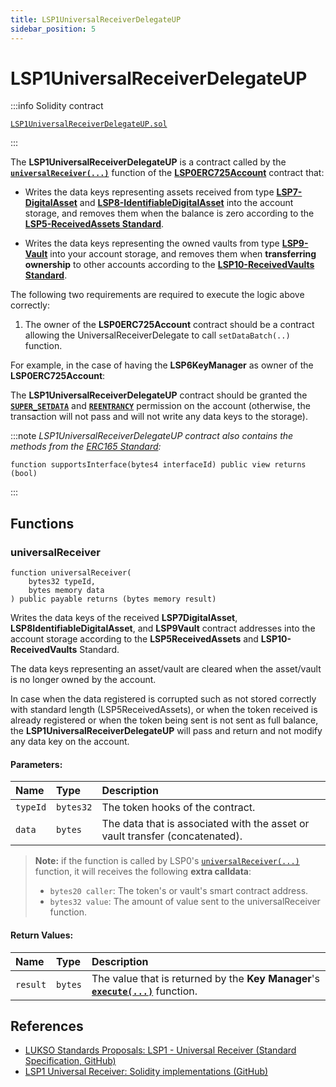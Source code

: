 ```yaml
---
title: LSP1UniversalReceiverDelegateUP
sidebar_position: 5
---
```


# LSP1UniversalReceiverDelegateUP

:::info Solidity contract

[`LSP1UniversalReceiverDelegateUP.sol`](https://github.com/lukso-network/lsp-smart-contracts/blob/main/contracts/LSP1UniversalReceiver/LSP1UniversalReceiverDelegateUP/LSP1UniversalReceiverDelegateUP.sol)

:::

The **LSP1UniversalReceiverDelegateUP** is a contract called by the **[`universalReceiver(...)`](./lsp0-erc725-account.md#universalreceiver)** function of the **[LSP0ERC725Account](./lsp0-erc725-account.md)** contract that:

- Writes the data keys representing assets received from type **[LSP7-DigitalAsset](../../contracts/contracts/LSP7DigitalAsset/LSP7DigitalAsset.md)** and **[LSP8-IdentifiableDigitalAsset](../../contracts/contracts/LSP8IdentifiableDigitalAsset/LSP8IdentifiableDigitalAsset.md)** into the account storage, and removes them when the balance is zero according to the **[LSP5-ReceivedAssets Standard](https://github.com/lukso-network/LIPs/blob/main/LSPs/LSP-5-ReceivedAssets.md)**.

- Writes the data keys representing the owned vaults from type **[LSP9-Vault](./lsp9-vault.md)** into your account storage, and removes them when **transferring ownership** to other accounts according to the **[LSP10-ReceivedVaults Standard](https://github.com/lukso-network/LIPs/blob/main/LSPs/LSP-5-ReceivedAssets.md)**.

The following two requirements are required to execute the logic above correctly:

1. The owner of the **LSP0ERC725Account** contract should be a contract allowing the UniversalReceiverDelegate to call `setDataBatch(..)` function.

For example, in the case of having the **LSP6KeyManager** as owner of the **LSP0ERC725Account**:

The **LSP1UniversalReceiverDelegateUP** contract should be granted the **[`SUPER_SETDATA`](../universal-profile/lsp6-key-manager.md#permission-values)** and **[`REENTRANCY`](../universal-profile/lsp6-key-manager.md#permission-values)** permission on the account (otherwise, the transaction will not pass and will not write any data keys to the storage).

:::note
_LSP1UniversalReceiverDelegateUP contract also contains the methods from the [ERC165 Standard](https://eips.ethereum.org/EIPS/eip-165):_

```solidity
function supportsInterface(bytes4 interfaceId) public view returns (bool)
```

:::

## Functions

### universalReceiver

```solidity
function universalReceiver(
    bytes32 typeId,
    bytes memory data
) public payable returns (bytes memory result)
```

Writes the data keys of the received **LSP7DigitalAsset**, **LSP8IdentifiableDigitalAsset**, and **LSP9Vault** contract addresses into the account storage according to the **LSP5ReceivedAssets** and **LSP10-ReceivedVaults** Standard.

The data keys representing an asset/vault are cleared when the asset/vault is no longer owned by the account.

In case when the data registered is corrupted such as not stored correctly with standard length (LSP5ReceivedAssets), or when the token received is already registered or when the token being sent is not sent as full balance, the **LSP1UniversalReceiverDelegateUP** will pass and return and not modify any data key on the account.

#### Parameters:

| Name     | Type      | Description                                                                  |
| :------- | :-------- | :--------------------------------------------------------------------------- |
| `typeId` | `bytes32` | The token hooks of the contract.                                             |
| `data`   | `bytes`   | The data that is associated with the asset or vault transfer (concatenated). |

> **Note:** if the function is called by LSP0's [`universalReceiver(...)`](./lsp0-erc725-account.md#universalreceiver) function, it will receives the following **extra calldata**:
>
> - `bytes20 caller`: The token's or vault's smart contract address.
> - `bytes32 value`: The amount of value sent to the universalReceiver function.

#### Return Values:

| Name     | Type    | Description                                                                                                       |
| :------- | :------ | :---------------------------------------------------------------------------------------------------------------- |
| `result` | `bytes` | The value that is returned by the **Key Manager**'s **[`execute(...)`](./lsp6-key-manager.md#execute)** function. |

## References

- [LUKSO Standards Proposals: LSP1 - Universal Receiver (Standard Specification, GitHub)](https://github.com/lukso-network/LIPs/blob/main/LSPs/LSP-1-UniversalReceiver.md)
- [LSP1 Universal Receiver: Solidity implementations (GitHub)](https://github.com/lukso-network/lsp-universalprofile-smart-contracts/tree/develop/contracts/LSP1UniversalReceiver)
